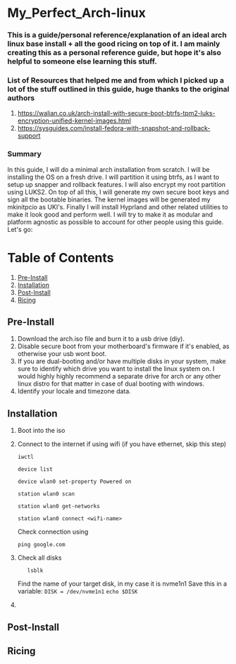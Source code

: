 # My_Perfect_Arch-linux

### This is a guide/personal reference/explanation of an ideal arch linux base install + all the good ricing on top of it. I am mainly creating this as a personal reference guide, but hope it's also helpful to someone else learning this stuff.

### List of Resources that helped me and from which I picked up a lot of the stuff outlined in this guide, huge thanks to the original authors
1. https://walian.co.uk/arch-install-with-secure-boot-btrfs-tpm2-luks-encryption-unified-kernel-images.html
2. https://sysguides.com/install-fedora-with-snapshot-and-rollback-support

### Summary
In this guide, I will do a minimal arch installation from scratch. I will be installing the OS on a fresh drive. I will partition it using btrfs, as I want to setup up snapper and rollback features. I will also encrypt my root partition using LUKS2. On top of all this, I will generate my own secure boot keys and sign all the bootable binaries. The kernel images will be generated my mkinitpcio as UKI's. Finally I will install Hyprland and other related utilities to make it look good and perform well. I will try to make it as modular and platform agnostic as possible to account for other people using this guide. Let's go:

# Table of Contents
1. [Pre-Install](#Pre-Install) 
2. [Installation](#Installation)
3. [Post-Install](#Post-Install)
4. [Ricing](#Ricing)

## Pre-Install
1. Download the arch.iso file and burn it to a usb drive (diy).
2. Disable secure boot from your motherboard's firmware if it's enabled, as otherwise your usb wont boot.
3. If you are dual-booting and/or have multiple disks in your system, make sure to identify which drive you want to install the linux system on. I would highly highly recommend a separate drive for arch or any other linux distro for that matter in case of dual booting with windows. 
4. Identify your locale and timezone data.

## Installation
1. Boot into the iso
2. Connect to the internet if using wifi (if you have ethernet, skip this step)
	```
	iwctl
	```
	```
	device list
	```
	```
	device wlan0 set-property Powered on
	```
	```
	station wlan0 scan
	```
	```
	station wlan0 get-networks
	```
	```
	station wlan0 connect <wifi-name>
	```
	
	Check connection using 
	```
	ping google.com
	```
3.  Check all disks
    ```
	   lsblk
	```
	Find the name of your target disk, in my case it is nvme1n1
	Save this in a variable:
		```
		DISK = /dev/nvme1n1
		```
		```
		echo $DISK
		```
	   
1. 
   
## Post-Install

## Ricing
